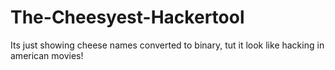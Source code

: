# The-Cheesyest-Hackertool
Its just showing cheese names converted to binary, tut it look like hacking in american movies!
